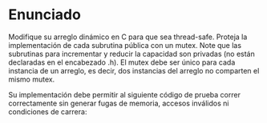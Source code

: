 # Enunciado

Modifique su arreglo dinámico en C para que sea thread-safe. Proteja la implementación de cada subrutina pública con un mutex. Note que las subrutinas para incrementar y reducir la capacidad son privadas (no están declaradas en el encabezado .h). El mutex debe ser único para cada instancia de un arreglo, es decir, dos instancias del arreglo no comparten el mismo mutex.

Su implementación debe permitir al siguiente código de prueba correr correctamente sin generar fugas de memoria, accesos inválidos ni condiciones de carrera:

